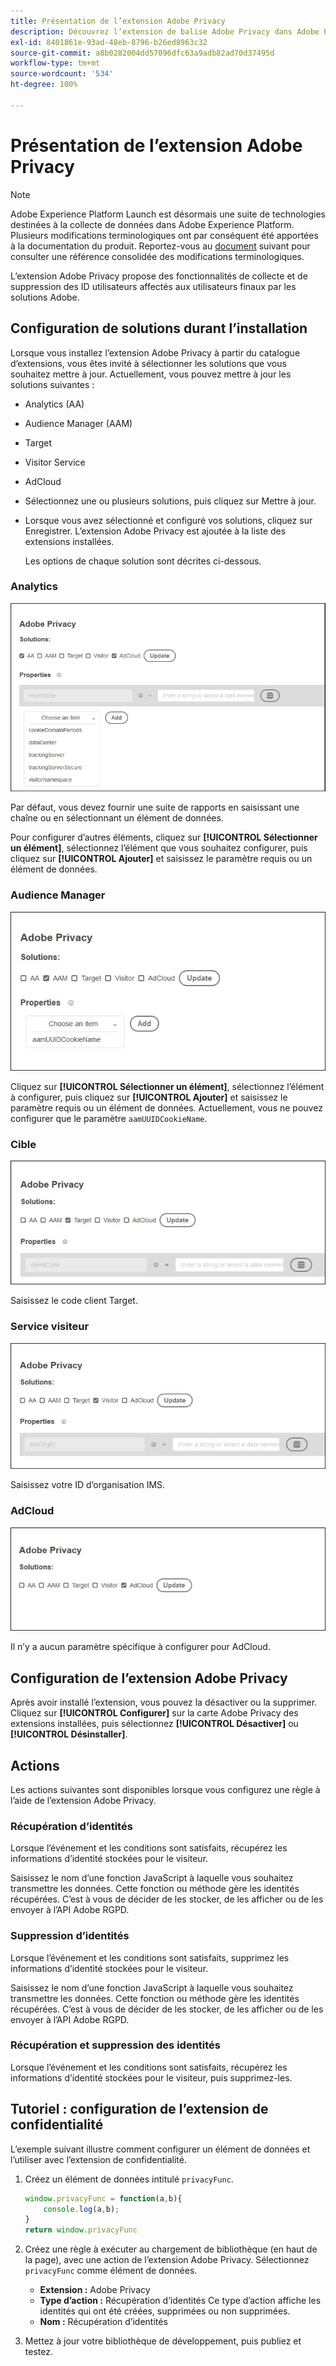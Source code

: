 ```yaml
---
title: Présentation de l’extension Adobe Privacy
description: Découvrez lʼextension de balise Adobe Privacy dans Adobe Experience Platform.
exl-id: 8401861e-93ad-48eb-8796-b26ed8963c32
source-git-commit: a8b0282004dd57096dfc63a9adb82ad70d37495d
workflow-type: tm+mt
source-wordcount: '534'
ht-degree: 100%

---
```


# Présentation de l’extension Adobe Privacy

>[!NOTE]
>
>Adobe Experience Platform Launch est désormais une suite de technologies destinées à la collecte de données dans Adobe Experience Platform. Plusieurs modifications terminologiques ont par conséquent été apportées à la documentation du produit. Reportez-vous au [document](../../../term-updates.md) suivant pour consulter une référence consolidée des modifications terminologiques.

L’extension Adobe Privacy propose des fonctionnalités de collecte et de suppression des ID utilisateurs affectés aux utilisateurs finaux par les solutions Adobe.

## Configuration de solutions durant l’installation

Lorsque vous installez l’extension Adobe Privacy à partir du catalogue d’extensions, vous êtes invité à sélectionner les solutions que vous souhaitez mettre à jour. Actuellement, vous pouvez mettre à jour les solutions suivantes :

* Analytics (AA)
* Audience Manager (AAM)
* Target
* Visitor Service
* AdCloud
* Sélectionnez une ou plusieurs solutions, puis cliquez sur Mettre à jour.
* Lorsque vous avez sélectionné et configuré vos solutions, cliquez sur Enregistrer. L’extension Adobe Privacy est ajoutée à la liste des extensions installées.

   Les options de chaque solution sont décrites ci-dessous.

### Analytics

![](../../../images/ext-privacy-aa.jpg)

Par défaut, vous devez fournir une suite de rapports en saisissant une chaîne ou en sélectionnant un élément de données.

Pour configurer dʼautres éléments, cliquez sur **[!UICONTROL Sélectionner un élément]**, sélectionnez lʼélément que vous souhaitez configurer, puis cliquez sur **[!UICONTROL Ajouter]** et saisissez le paramètre requis ou un élément de données.

### Audience Manager

![](../../../images/ext-privacy-aam.jpg)

Cliquez sur **[!UICONTROL Sélectionner un élément]**, sélectionnez lʼélément à configurer, puis cliquez sur **[!UICONTROL Ajouter]** et saisissez le paramètre requis ou un élément de données. Actuellement, vous ne pouvez configurer que le paramètre `aamUUIDCookieName`.

### Cible

![](../../../images/ext-privacy-target.jpg)

Saisissez le code client Target.

### Service visiteur

![](../../../images/ext-privacy-visitor.jpg)

Saisissez votre ID d’organisation IMS.

### AdCloud

![](../../../images/ext-privacy-adcloud.jpg)

Il n’y a aucun paramètre spécifique à configurer pour AdCloud.

## Configuration de l’extension Adobe Privacy

Après avoir installé l’extension, vous pouvez la désactiver ou la supprimer. Cliquez sur **[!UICONTROL Configurer]** sur la carte Adobe Privacy des extensions installées, puis sélectionnez **[!UICONTROL Désactiver]** ou **[!UICONTROL Désinstaller]**.

## Actions

Les actions suivantes sont disponibles lorsque vous configurez une règle à l’aide de l’extension Adobe Privacy.

### Récupération d’identités

Lorsque l’événement et les conditions sont satisfaits, récupérez les informations d’identité stockées pour le visiteur.

Saisissez le nom d’une fonction JavaScript à laquelle vous souhaitez transmettre les données. Cette fonction ou méthode gère les identités récupérées. C’est à vous de décider de les stocker, de les afficher ou de les envoyer à l’API Adobe RGPD.

### Suppression d’identités

Lorsque l’événement et les conditions sont satisfaits, supprimez les informations d’identité stockées pour le visiteur.

Saisissez le nom d’une fonction JavaScript à laquelle vous souhaitez transmettre les données. Cette fonction ou méthode gère les identités récupérées. C’est à vous de décider de les stocker, de les afficher ou de les envoyer à l’API Adobe RGPD.

### Récupération et suppression des identités

Lorsque l’événement et les conditions sont satisfaits, récupérez les informations d’identité stockées pour le visiteur, puis supprimez-les.

## Tutoriel : configuration de l’extension de confidentialité

L’exemple suivant illustre comment configurer un élément de données et l’utiliser avec l’extension de confidentialité.

1. Créez un élément de données intitulé `privacyFunc`.

   ```JavaScript
   window.privacyFunc = function(a,b){
       console.log(a,b);
   }
   return window.privacyFunc
   ```

1. Créez une règle à exécuter au chargement de bibliothèque (en haut de la page), avec une action de l’extension Adobe Privacy. Sélectionnez `privacyFunc` comme élément de données.

   * **Extension :** Adobe Privacy
   * **Type d’action :** Récupération d’identités
Ce type d’action affiche les identités qui ont été créées, supprimées ou non supprimées.
   * **Nom :** Récupération d’identités

1. Mettez à jour votre bibliothèque de développement, puis publiez et testez.

